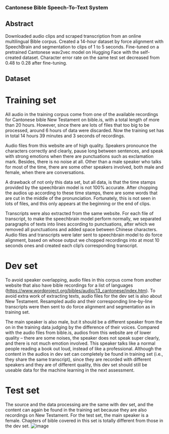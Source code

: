### Cantonese Bible Speech-To-Text System

## Abstract 
Downloaded audio clips and scraped transcription from an online multilingual Bible corpus. 
Created a 14-hour dataset by force alignment with SpeechBrain and segmentation to clips of 1 to 5 seconds. 
Fine-tuned on a pretrained Cantonese wav2vec model on Hugging Face with the self-created dataset. 
Character error rate on the same test set decreased from 0.48 to 0.28 after fine-tuning. 

## Dataset 
# Training set
All audio in the training corpus come from one of the available recordings for Cantonese bible New Testament on bible.is, with a total length of more than 20 hours. 
However, since there are lots of files that too big to be processed, around 6 hours of data were discarded. 
Now the training set has in total 14 hours 39 minutes and 3 seconds of recordings.

Audio files from this website are of high quality. 
Speakers pronounce the characters correctly and clearly, pause long between sentences, and speak with strong emotions when there are punctuations such as exclamation mark. 
Besides, there is no noise at all. 
Other than a male speaker who talks for most of the time, there are some other speakers involved, both male and female, when there are conversations. 

A drawback of not only this data set, but all data, is that the time stamps provided by the speechbrain model is not 100% accurate. 
After chopping the audios up according to these time stamps, there are some words that are cut in the middle of the pronunciation. 
Fortunately, this is not seen in lots of files, and this only appears at the beginning or the end of clips. 

Transcripts were also extracted from the same website. 
For each file of transcript, to make the speechbrain model perform normally, we separated paragraphs of texts into lines according to punctuations, after which we removed all punctuations and added space between Chinese characters. 
Audio files and transcripts were later sent to speechbrain model to do force alignment, based on whose output we chopped recordings into at most 10 seconds ones and created each clip’s corresponding transcript. 

# Dev set
To avoid speaker overlapping, audio files in this corpus come from another website that also have bible recordings for a list of languages (https://www.wordproject.org/bibles/audio/13_cantonese/index.htm). 
To avoid extra work of extracting texts, audio files for the dev set is also about New Testament. Resampled audio and their corresponding line-by-line transcripts were then sent to do force alignment and segmentation as in training set. 

The main speaker is also male, but it should be a different speaker from the on in the training data judging by the difference of their voices. 
Compared with the audio files from bible.is, audios from this website are of lower quality – there are some noises, the speaker does not speak super clearly, and there is not much emotion involved. 
This speaker talks like a normal people reading a book out loud, instead of like a professional. Although the content in the audios in dev set can completely be found in training set (i.e., they share the same transcript), since they are recorded with different speakers and they are of different quality, this dev set should still be useable data for the machine learning in the next assessment. 

# Test set
The source and the data processing are the same with dev set, and the content can again be found in the training set because they are also recordings on New Testament. For the test set, the main speaker is a female. Chapters of bible covered in this set is totally different from those in the dev set. 
![image](https://github.com/selenasong/Cantonese-Bible-ASR/assets/127460254/3c1260ad-e936-4afa-a77f-f09b9baa9d06)
